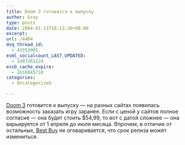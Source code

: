 ```yaml
---
title: Doom 3 готовится к выпуску
author: Gray
type: posts
date: 2004-01-11T16:13:38+00:00
excerpt:
url: /4404
dsq_thread_id:
  - 43353901
esml_socialcount_LAST_UPDATED:
  - 1497261124
essb_cache_expire:
  - 1616045710
categories:
  - Uncategorized

---
```








<a href="http://www.doom3.com/" target="_blank">Doom 3</a> готовится к выпуску &#8212; на разных сайтах появилась возможность заказать игру заранее. Если с ценой у сайтов полное согласие &#8212; она будет стоить $54,99, то вот с датой сложнее &#8212; она варьируется от 1 апреля до июля месяца. Впрочем, в отличие от остальных, <a href="http://www.bestbuy.com/site/olspage.jsp?id=1051806885631&#038;skuId=5383328&#038;type=product" target="_blank">Best Buy</a> не оговаривается, что срок релиза может измениться.